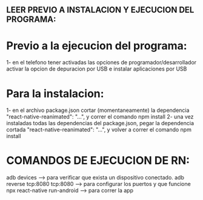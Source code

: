 ## LEER PREVIO A INSTALACION Y EJECUCION DEL PROGRAMA:

# Previo a la ejecucion del programa:

1- en el telefono tener activadas las opciones de programador/desarrollador
activar la opcion de depuracion por USB e instalar aplicaciones por USB

# Para la instalacion:

1- en el archivo package.json cortar (momentaneamente) la dependencia "react-native-reanimated": "...", y correr el comando npm install
2- una vez instaladas todas las dependencias del package.json, pegar la dependencia cortada "react-native-reanimated": "...", y volver a correr el comando npm install

# COMANDOS DE EJECUCION DE RN:

adb devices --> para verificar que exista un dispositivo conectado.
adb reverse tcp:8080 tcp:8080 --> para configurar los puertos y que funcione
npx react-native run-android --> para correr la app

